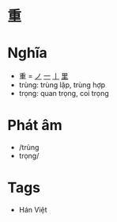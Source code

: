 # 重

# Nghĩa
* 重 = [ノ](ノ.md) [一](一.md) [丨](丨.md) [里](里.md)
* trùng: trùng lặp, trùng hợp
* trọng: quan trọng, coi trọng

# Phát âm
* /trùng
*  trọng/

# Tags
* Hán Việt

